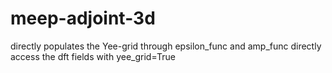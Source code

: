 # meep-adjoint-3d
directly populates the Yee-grid through epsilon_func and amp_func
directly access the dft fields with yee_grid=True
